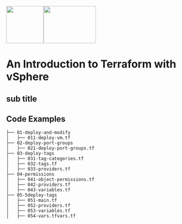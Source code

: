 <img src="https://user-images.githubusercontent.com/65562694/202051799-793a3ff2-0a6f-4d38-91e2-b0d798ad2159.png" style="width:100px;height:100px;"><img src="https://user-images.githubusercontent.com/65562694/202051134-20c115f7-80e2-4a21-a509-dac199accc99.png" style="width:140px;height:100px;">




# An Introduction to Terraform with vSphere

## sub title

## Code Examples

```console
├── 01-deploy-and-modify
│   ├── 011-deploy-vm.tf
├── 02-deploy-port-groups
│   ├── 021-deploy-port-groups.tf
├── 03-deploy-tags
│   ├── 031-tag-categories.tf
│   ├── 032-tags.tf
│   ├── 033-providers.tf
├── 04-permissions
│   ├── 041-object-permissions.tf
│   ├── 042-providers.tf
│   ├── 043-variables.tf
├── 05-5deploy-tags
│   ├── 051-main.tf
│   ├── 052-providers.tf
│   ├── 053-variables.tf
│   ├── 054-vars.tfvars.tf
```
